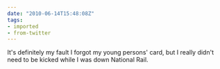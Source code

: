 ```yaml
---
date: "2010-06-14T15:48:08Z"
tags:
- imported
- from-twitter
---
```

It's definitely my fault I forgot my young persons' card, but I really didn't need to be kicked while I was down National Rail.
